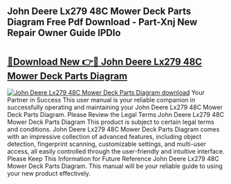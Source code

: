 ## John Deere Lx279 48C Mower Deck Parts Diagram Free Pdf Download - Part-Xnj New Repair Owner Guide lPDlo

# <h2><a href="http://dfklz4.blite.top/?on=John+Deere+Lx279+48C+Mower+Deck+Parts+Diagram">🔗Download New 👉🔴 John Deere Lx279 48C Mower Deck Parts Diagram</a></h2>

[![John Deere Lx279 48C Mower Deck Parts Diagram download](https://i.imgur.com/lujVjoI.png)](http://dfklz4.blite.top/?on=John+Deere+Lx279+48C+Mower+Deck+Parts+Diagram)
Your Partner in Success This user manual is your reliable companion in successfully operating and maintaining your John Deere Lx279 48C Mower Deck Parts Diagram. Please Review the Legal Terms John Deere Lx279 48C Mower Deck Parts Diagram This product is subject to certain legal terms and conditions. John Deere Lx279 48C Mower Deck Parts Diagram comes with an impressive collection of advanced features, including object detection, fingerprint scanning, customizable settings, and multi-user access, all easily controlled through the user-friendly and intuitive interface. Please Keep This Information for Future Reference John Deere Lx279 48C Mower Deck Parts Diagram. This manual will be your reliable guide to using your new product effectively.
